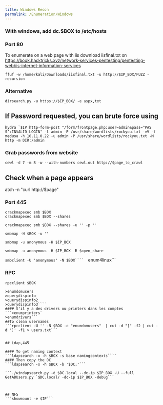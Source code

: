 ```yaml
---
title: Windows Recon
permalink: /Enumeration/Windows
---
```



<title>{{ page.title }}</title>

### With windows, add dc.$BOX to /etc/hosts ###

### Port 80 ### 
To enumerate on a web page with iis
download iisfinal.txt on https://book.hacktricks.xyz/network-services-pentesting/pentesting-web/iis-internet-information-services

```ffuf -w /home/kali/Downloads/iisfinal.txt -u http://$IP_BOX/FUZZ -recursion```

### Alternative ####

```dirsearch.py -u https://$IP_BOX/ -e aspx,txt```
## If Password requested, you can brute force using  
```hydra `$IP http-form-post "/form/frontpage.php:user=admin&pass=^PAS S^:INVALID LOGIN" -l admin -P /usr/share/wordlists/rockyou.txt -vV -f```
```medusa -h 10.11.0.22 -u admin -P /usr/share/wordlists/rockyou.txt -M http -m DIR:/admin```
### Grab passwords from website
```cewl -d 7 -m 8 -w --with-numbers cewl.out http://$page_to_crawl```
## Check when a page appears
atch -n "curl http://$page"

### Port 445 ###

```crackmapexec smb $BOX```  
```crackmapexec smb $BOX --shares```

```crackmapexec smb $BOX --shares -u '' -p ''```

```smbmap -H $BOX -u ''```

```smbmap -u anonymous -H $IP_BOX```

```smbmap -u anonymous -H $IP_BOX -R $open_share```

```smbclient -U 'anonymous' -N $BOX```` 
```enum4linux```


### RPC
```rpcclient $BOX```  
```rpcclient -U '' -N $BOX  
>enumdomusers
>querydispinfo
>querydispinfo2
>querydispinfo3```` 
#### S'il y a des drivers ou printers dans les comptes
```>enumprinters` 
>enumdrivers```  
##To clean usernames  
```rpcclient -U '' -N $BOX -c "enumdomusers"  | cut -d "[" -f2 | cut -d ']' -f1 > users.txt```


## Ldap,445

#### To get naming context
```ldapsearch -x -h $BOX -s base namingcontexts```` 
#### Then copy the DC  
```ldapsearch -x -h $BOX -b '$DC;'```

```./windapsearch.py -d $DC.local --dc-ip $IP_BOX -U --full  
GetADUsers.py `$DC.local/ -dc-ip $IP_BOX -debug```



## NFS
```showmount -e $IP```

